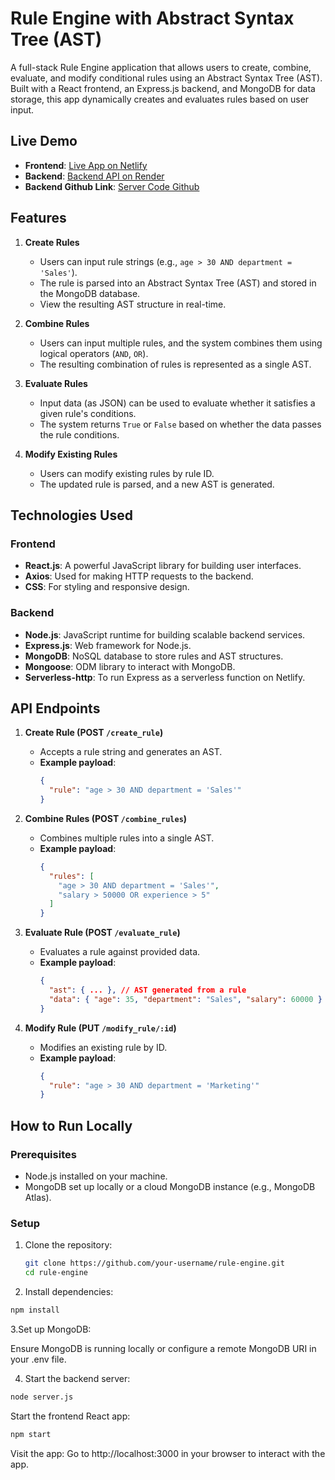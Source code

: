# Rule Engine with Abstract Syntax Tree (AST)

A full-stack Rule Engine application that allows users to create, combine, evaluate, and modify conditional rules using an Abstract Syntax Tree (AST). Built with a React frontend, an Express.js backend, and MongoDB for data storage, this app dynamically creates and evaluates rules based on user input.

## Live Demo

- **Frontend**: [Live App on Netlify](https://dynamic-starburst-b1aac4.netlify.app/)
- **Backend**: [Backend API on Render](https://rule-engine-server-2mnf.onrender.com)
- **Backend Github Link**: [Server Code Github](https://github.com/Ananda-2/Rule-Engine-server)

## Features

1. **Create Rules**

   - Users can input rule strings (e.g., `age > 30 AND department = 'Sales'`).
   - The rule is parsed into an Abstract Syntax Tree (AST) and stored in the MongoDB database.
   - View the resulting AST structure in real-time.

2. **Combine Rules**

   - Users can input multiple rules, and the system combines them using logical operators (`AND`, `OR`).
   - The resulting combination of rules is represented as a single AST.

3. **Evaluate Rules**

   - Input data (as JSON) can be used to evaluate whether it satisfies a given rule's conditions.
   - The system returns `True` or `False` based on whether the data passes the rule conditions.

4. **Modify Existing Rules**
   - Users can modify existing rules by rule ID.
   - The updated rule is parsed, and a new AST is generated.

## Technologies Used

### Frontend

- **React.js**: A powerful JavaScript library for building user interfaces.
- **Axios**: Used for making HTTP requests to the backend.
- **CSS**: For styling and responsive design.

### Backend

- **Node.js**: JavaScript runtime for building scalable backend services.
- **Express.js**: Web framework for Node.js.
- **MongoDB**: NoSQL database to store rules and AST structures.
- **Mongoose**: ODM library to interact with MongoDB.
- **Serverless-http**: To run Express as a serverless function on Netlify.

## API Endpoints

1. **Create Rule (POST `/create_rule`)**

   - Accepts a rule string and generates an AST.
   - **Example payload**:
     ```json
     {
       "rule": "age > 30 AND department = 'Sales'"
     }
     ```

2. **Combine Rules (POST `/combine_rules`)**

   - Combines multiple rules into a single AST.
   - **Example payload**:
     ```json
     {
       "rules": [
         "age > 30 AND department = 'Sales'",
         "salary > 50000 OR experience > 5"
       ]
     }
     ```

3. **Evaluate Rule (POST `/evaluate_rule`)**

   - Evaluates a rule against provided data.
   - **Example payload**:
     ```json
     {
       "ast": { ... }, // AST generated from a rule
       "data": { "age": 35, "department": "Sales", "salary": 60000 }
     }
     ```

4. **Modify Rule (PUT `/modify_rule/:id`)**
   - Modifies an existing rule by ID.
   - **Example payload**:
     ```json
     {
       "rule": "age > 30 AND department = 'Marketing'"
     }
     ```

## How to Run Locally

### Prerequisites

- Node.js installed on your machine.
- MongoDB set up locally or a cloud MongoDB instance (e.g., MongoDB Atlas).

### Setup

1. Clone the repository:
   ```bash
   git clone https://github.com/your-username/rule-engine.git
   cd rule-engine
   ```
2. Install dependencies:

```bash
npm install
```

3.Set up MongoDB:

Ensure MongoDB is running locally or configure a remote MongoDB URI in your .env file.

4. Start the backend server:

```bash
node server.js
```

Start the frontend React app:

```bash
npm start
```

Visit the app: Go to http://localhost:3000 in your browser to interact with the app.
